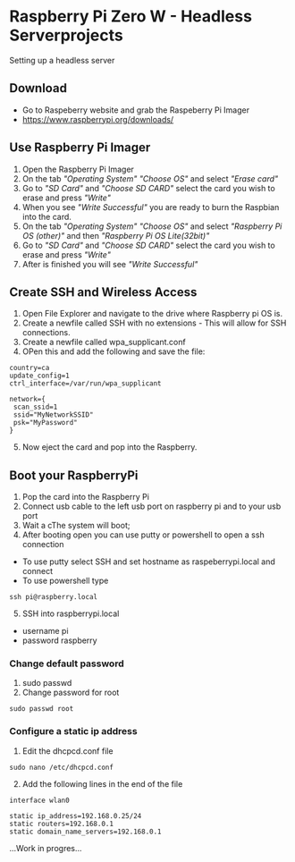 # Raspberry Pi Zero W - Headless Serverprojects

Setting up a headless server

## Download

- Go to Raspeberry website and grab the Raspeberry Pi Imager
- https://www.raspberrypi.org/downloads/

## Use Raspberry Pi Imager

1. Open the Raspberry Pi Imager
2. On the tab _"Operating System"_ _"Choose OS"_ and select _"Erase card"_
3. Go to _"SD Card"_ and _"Choose SD CARD"_ select the card you wish to erase and press _"Write"_
4. When you see _"Write Successful"_ you are ready to burn the Raspbian into the card.
5. On the tab _"Operating System"_ _"Choose OS"_ and select _"Raspberry Pi OS (other)"_ and then _"Raspberry Pi OS Lite(32bit)"_
6. Go to _"SD Card"_ and _"Choose SD CARD"_ select the card you wish to erase and press _"Write"_
7. After is finished you will see _"Write Successful"_

## Create SSH and Wireless Access

1. Open File Explorer and navigate to the drive where Raspberry pi OS is.
2. Create a newfile called SSH with no extensions - This will allow for SSH connections.
3. Create a newfile called wpa_supplicant.conf
4. OPen this and add the following and save the file:
```
country=ca
update_config=1
ctrl_interface=/var/run/wpa_supplicant

network={
 scan_ssid=1
 ssid="MyNetworkSSID"
 psk="MyPassword"
}
```
5. Now eject the card and pop into the Raspberry.

## Boot your RaspberryPi

1. Pop the card into the Raspberry Pi 
2. Connect usb cable to the left usb port on raspberry pi and to your usb port
3. Wait a cThe system will boot;
4. After booting open you can use putty or powershell to open a ssh connection
 - To use putty select SSH and set hostname as raspeberrypi.local and connect
 - To use powershell type 
 ```
 ssh pi@raspberry.local
 ```
 5. SSH into raspberrypi.local
  - username pi
  - password raspberry
 
 ### Change default password
 1. sudo passwd
 2. Change password for root
 ```
 sudo passwd root
 ``` 
 ### Configure a static ip address
 1. Edit the dhcpcd.conf file
 ```
 sudo nano /etc/dhcpcd.conf
 ```
 2. Add the following lines in the end of the file
 
 ```
 interface wlan0

static ip_address=192.168.0.25/24
static routers=192.168.0.1
static domain_name_servers=192.168.0.1
```
 
 ...Work in progres...
